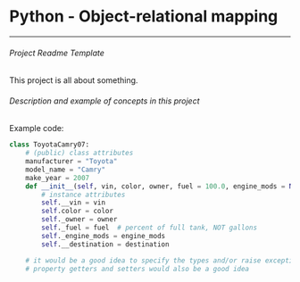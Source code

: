 # Python - Object-relational mapping

---
###### Project Readme Template
This project is all about something.

###### Description and example of concepts in this project 


Example code:
```python
class ToyotaCamry07:
    # (public) class attributes
    manufacturer = "Toyota"
    model_name = "Camry"
    make_year = 2007
    def __init__(self, vin, color, owner, fuel = 100.0, engine_mods = None, destination = None):
        # instance attributes
        self.__vin = vin
        self.color = color
        self._owner = owner
        self._fuel = fuel  # percent of full tank, NOT gallons
        self._engine_mods = engine_mods
        self.__destination = destination

    # it would be a good idea to specify the types and/or raise exceptions to enforce types
    # property getters and setters would also be a good idea
```
